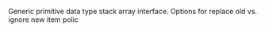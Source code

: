 Generic primitive data type stack array interface. Options for replace old vs. ignore new item polic
